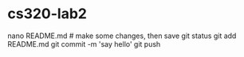 # cs320-lab2
nano README.md # make some changes, then save
git status
git add README.md 
git commit -m 'say hello'
git push


